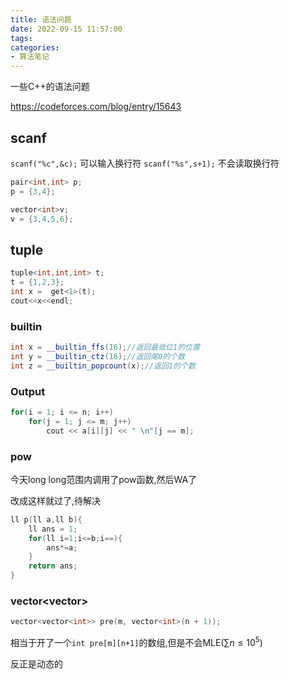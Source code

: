 ```yaml
---
title: 语法问题
date: 2022-09-15 11:57:00
tags: 
categories: 
- 算法笔记
---
```


一些C++的语法问题
<!--more-->
https://codeforces.com/blog/entry/15643

## scanf

`scanf("%c",&c);` 可以输入换行符
`scanf("%s",s+1);` 不会读取换行符



```cpp
pair<int,int> p;
p = {3,4};

vector<int>v;
v = {3,4,5,6};
```



## tuple

```cpp
tuple<int,int,int> t;
t = {1,2,3};
int x =  get<1>(t);
cout<<x<<endl;
```



### builtin

```cpp
int x = __builtin_ffs(16);//返回最低位1的位置
int y = __builtin_ctz(16);//返回尾0的个数
int z = __builtin_popcount(x);//返回1的个数
```





### Output

```cpp
for(i = 1; i <= n; i++)
    for(j = 1; j <= m; j++)
        cout << a[i][j] << " \n"[j == m];
```



### pow

今天long long范围内调用了pow函数,然后WA了

改成这样就过了,待解决

```cpp
ll p(ll a,ll b){
    ll ans = 1;
    for(ll i=1;i<=b;i==){
        ans*=a;
    }
    return ans;
}
```



### vector<vector<int>>

```cpp
vector<vector<int>> pre(m, vector<int>(n + 1));
```

相当于开了一个`int pre[m][n+1]`的数组,但是不会MLE($\sum n \leq {10}^5$)

反正是动态的